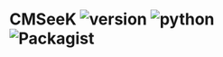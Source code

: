 # CMSeeK ![version](https://img.shields.io/badge/Version-1.0%20Beta-brightgreen.svg?style=style=flat-square) ![python](https://img.shields.io/badge/python-3-orange.svg?style=style=flat-square) ![Packagist](https://img.shields.io/packagist/l/doctrine/orm.svg?style=style=flat-square)
